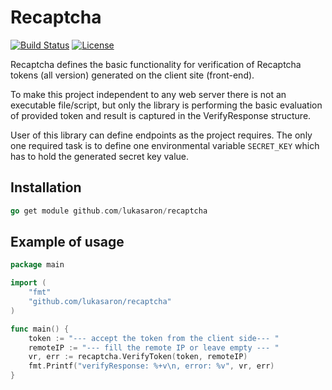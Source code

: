 # Recaptcha

[![Build Status](https://travis-ci.com/lukasaron/recaptcha.svg?branch=master)](https://travis-ci.com/lukasaron/recaptcha)
[![License](https://img.shields.io/badge/License-BSD%203--Clause-blue.svg)](https://opensource.org/licenses/BSD-3-Clause)

Recaptcha defines the basic functionality for verification of Recaptcha tokens (all version) 
generated on the client site (front-end).

To make this project independent to any web server there is not an executable file/script, but only the library is
performing the basic evaluation of provided token and result is captured in the VerifyResponse structure.

User of this library can define endpoints as the project requires. The only one required task is to define one
environmental variable `SECRET_KEY` which has to hold the generated secret key value.

## Installation
```go
go get module github.com/lukasaron/recaptcha
```

## Example of usage
```go
package main

import (
	"fmt"
	"github.com/lukasaron/recaptcha"
)

func main() {
    token := "--- accept the token from the client side--- "
    remoteIP := "--- fill the remote IP or leave empty --- "
	vr, err := recaptcha.VerifyToken(token, remoteIP)
	fmt.Printf("verifyResponse: %+v\n, error: %v", vr, err)
}
```
